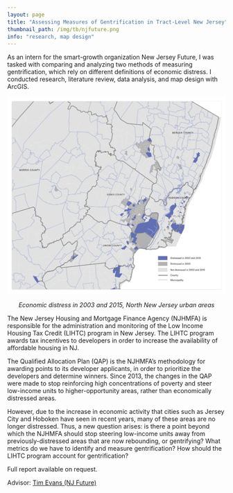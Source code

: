 ```yaml
---
layout: page
title: "Assessing Measures of Gentrification in Tract-Level New Jersey"
thumbnail_path: /img/tb/njfuture.png
info: "research, map design" 
---
```



As an intern for the smart-growth organization New Jersey Future, I was tasked with comparing and analyzing two methods of measuring gentrification, which rely on different definitions of economic distress. I conducted research, literature review, data analysis, and map design with ArcGIS. 


![NJ Future](/img/njfuture/qcturb.png)
*<center>Economic distress in 2003 and 2015, North New Jersey urban areas</center>*


The New Jersey Housing and Mortgage Finance Agency (NJHMFA) is responsible for the administration and monitoring of the Low Income Housing Tax Credit (LIHTC) program in New Jersey. The LIHTC program awards tax incentives to developers in order to increase the availability of affordable housing in NJ. 

The Qualified Allocation Plan (QAP) is the NJHMFA’s methodology for awarding points to its developer applicants, in order to prioritize the developers and determine winners. Since 2013, the changes in the QAP were made to stop reinforcing high concentrations of poverty and steer low-income units to higher-opportunity areas, rather than economically distressed areas.

However, due to the increase in economic activity that cities such as Jersey City and Hoboken have seen in recent years, many of these areas are no longer distressed. Thus, a new question arises: is there a point beyond which the NJHMFA should stop steering low-income units away from previously-distressed areas that are now rebounding, or gentrifying? What metrics do we have to identify and measure gentrification? How should the LIHTC program account for gentrification?

Full report available on request.

Advisor: [Tim Evans (NJ Future)](http://www.njfuture.org/about-njf/staff-contact/#tim)





